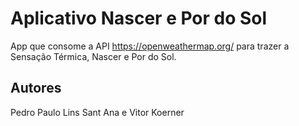 # Aplicativo Nascer e Por do Sol

App que consome a API https://openweathermap.org/ para trazer a Sensação Térmica, Nascer e Por do Sol.

## Autores

Pedro Paulo Lins Sant Ana e 
Vitor Koerner